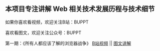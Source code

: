 ## 本项目专注讲解 Web 相关技术发展历程与技术细节

如果你喜欢看视频，欢迎关注B站：BUPPT

喜欢看图文，欢迎关注公众号：BUPPT

第一期：《所有人都应该了解的浏览器战争》
<a href="https://www.bilibili.com/video/av97883778" target="_blank">B站视频</a> 
||
<a href="https://www.toutiao.com/i6806841827572843016/">图文讲解</a>
